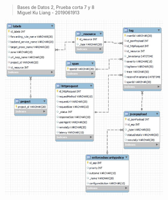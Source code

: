 > Bases de Datos 2, Prueba corta 7 y 8  
> Miguel Ku Liang - 2019061913

![Imagen del Modelo entidad relación](Modelo_entidad_relacion.jpg)